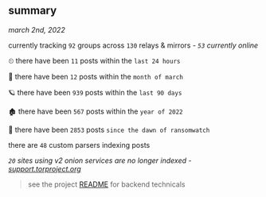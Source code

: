 
## summary
_march 2nd, 2022_

currently tracking `92` groups across `130` relays & mirrors - _`53` currently online_

⏲ there have been `11` posts within the `last 24 hours`

🦈 there have been `12` posts within the `month of march`

🪐 there have been `939` posts within the `last 90 days`

🏚 there have been `567` posts within the `year of 2022`

🦕 there have been `2853` posts `since the dawn of ransomwatch`

there are `48` custom parsers indexing posts

_`20` sites using v2 onion services are no longer indexed - [support.torproject.org](https://support.torproject.org/onionservices/v2-deprecation/)_

> see the project [README](https://github.com/thetanz/ransomwatch#ransomwatch--) for backend technicals
